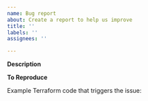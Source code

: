 ```yaml
---
name: Bug report
about: Create a report to help us improve
title: ''
labels: ''
assignees: ''

---
```


**Description**

<!-- Please add a clear and concise description of what the bug is -->

**To Reproduce**

Example Terraform code that triggers the issue:

<!-- Please don't include any tokens or sensitive information! -->

```terraform

```


